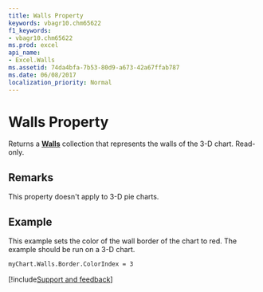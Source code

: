 ```yaml
---
title: Walls Property
keywords: vbagr10.chm65622
f1_keywords:
- vbagr10.chm65622
ms.prod: excel
api_name:
- Excel.Walls
ms.assetid: 74da4bfa-7b53-80d9-a673-42a67ffab787
ms.date: 06/08/2017
localization_priority: Normal
---
```



# Walls Property

Returns a  **[Walls](Excel.Walls-graph-object.md)** collection that represents the walls of the 3-D chart. Read-only.


## Remarks

This property doesn't apply to 3-D pie charts.


## Example

This example sets the color of the wall border of the chart to red. The example should be run on a 3-D chart.


```vb
myChart.Walls.Border.ColorIndex = 3
```

[!include[Support and feedback](~/includes/feedback-boilerplate.md)]